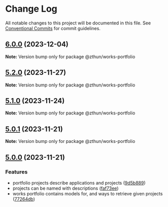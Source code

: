 # Change Log

All notable changes to this project will be documented in this file.
See [Conventional Commits](https://conventionalcommits.org) for commit guidelines.

## [6.0.0](https://github.com/zthun/helpful/compare/v5.4.0...v6.0.0) (2023-12-04)

**Note:** Version bump only for package @zthun/works-portfolio





## [5.2.0](https://github.com/zthun/helpful/compare/v5.1.0...v5.2.0) (2023-11-27)

**Note:** Version bump only for package @zthun/works-portfolio





## [5.1.0](https://github.com/zthun/helpful/compare/v5.0.1...v5.1.0) (2023-11-24)

**Note:** Version bump only for package @zthun/works-portfolio





## [5.0.1](https://github.com/zthun/helpful/compare/v5.0.0...v5.0.1) (2023-11-21)

**Note:** Version bump only for package @zthun/works-portfolio





## [5.0.0](https://github.com/zthun/helpful/compare/v4.0.0...v5.0.0) (2023-11-21)


### Features

* portfolio projects describe applications and projects ([9d5b889](https://github.com/zthun/helpful/commit/9d5b88943428da5dee2842bd471fa14c3a7df6a5))
* projects can be named with descriptions ([faf73ee](https://github.com/zthun/helpful/commit/faf73eee715ac9258f08ebdbc73afc90d523726f))
* works portfolio contains models for, and ways to retrieve given projects ([77264db](https://github.com/zthun/helpful/commit/77264db2a1c2ee31b0c2d752b0b558bb919f70c9))
